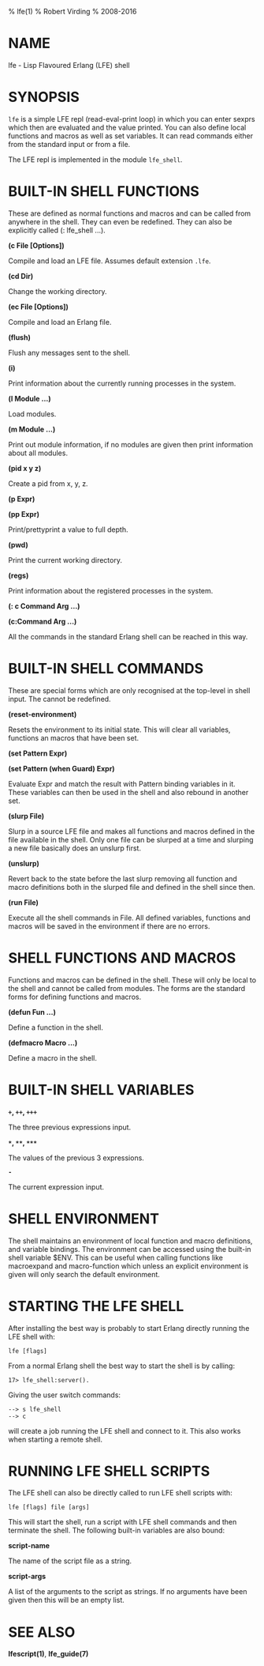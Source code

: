 % lfe(1)
% Robert Virding
% 2008-2016


# NAME

lfe - Lisp Flavoured Erlang (LFE) shell

# SYNOPSIS

``lfe`` is a simple LFE repl (read-eval-print loop) in which you can
enter sexprs which then are evaluated and the value printed. You can
also define local functions and macros as well as set variables. It
can read commands either from the standard input or from a file.

The LFE repl is implemented in the module ``lfe_shell``.

# BUILT-IN SHELL FUNCTIONS

These are defined as normal functions and macros and can be
called from anywhere in the shell. They can even be redefined.
They can also be explicitly called (: lfe_shell ...).

**(c File [Options])**

Compile and load an LFE file. Assumes default extension ``.lfe``.

**(cd Dir)**

Change the working directory.

**(ec File [Options])**

Compile and load an Erlang file.

**(flush)**

Flush any messages sent to the shell.

**(i)**

Print information about the currently running processes in the system.

**(l Module ...)**

Load modules.

**(m Module ...)**

Print out module information, if no modules are given then print
information about all modules.

**(pid x y z)**

Create a pid from x, y, z.

**(p Expr)**

**(pp Expr)**

Print/prettyprint a value to full depth.

**(pwd)**

Print the current working directory.

**(regs)**

Print information about the registered processes in the system.

**(: c Command Arg ...)**

**(c:Command Arg ...)**

All the commands in the standard Erlang shell can be reached in this way.


# BUILT-IN SHELL COMMANDS

These are special forms which are only recognised at the
top-level in shell input. The cannot be redefined.

**(reset-environment)**

Resets the environment to its initial state. This will clear all
variables, functions an macros that have been set.

**(set Pattern Expr)**

**(set Pattern (when Guard) Expr)**

Evaluate Expr and match the result with Pattern
binding variables in it. These variables can then be
used in the shell and also rebound in another set.

**(slurp File)**

Slurp in a source LFE file and makes all functions and
macros defined in the file available in the
shell. Only one file can be slurped at a time and
slurping a new file basically does an unslurp first.

**(unslurp)**

Revert back to the state before the last slurp
removing all function and macro definitions both in
the slurped file and defined in the shell since then.

**(run File)**

Execute all the shell commands in File. All defined
variables, functions and macros will be saved in the
environment if there are no errors.


# SHELL FUNCTIONS AND MACROS

Functions and macros can be defined in the shell. These will
only be local to the shell and cannot be called from
modules. The forms are the standard forms for defining
functions and macros.

**(defun Fun ...)**

Define a function in the shell.

**(defmacro Macro ...)**

Define a macro in the shell.


# BUILT-IN SHELL VARIABLES

**``+``, ``++``, ``+++``**

The three previous expressions input.

**``*``, ``**``, ``***``**

The values of the previous 3 expressions.

**``-``**

The current expression input.


# SHELL ENVIRONMENT

The shell maintains an environment of local function and macro
definitions, and variable bindings. The environment can be
accessed using the built-in shell variable $ENV. This can be
useful when calling functions like macroexpand and
macro-function which unless an explicit environment is given
will only search the default environment.


# STARTING THE LFE SHELL

After installing the best way is probably to start Erlang
directly running the LFE shell with:

```
lfe [flags]
```

From a normal Erlang shell the best way to start the shell is
by calling:

```
17> lfe_shell:server().
```

Giving the user switch commands:

```
--> s lfe_shell
--> c
```

will create a job running the LFE shell and connect to
it. This also works when starting a remote shell.


# RUNNING LFE SHELL SCRIPTS

The LFE shell can also be directly called to run LFE shell
scripts with:

```
lfe [flags] file [args]
```

This will start the shell, run a script with LFE shell
commands and then terminate the shell. The following built-in
variables are also bound:

**script-name**

The name of the script file as a string.

**script-args**

A list of the arguments to the script as strings. If
no arguments have been given then this will be an
empty list.


# SEE ALSO

**lfescript(1)**, **lfe_guide(7)**
